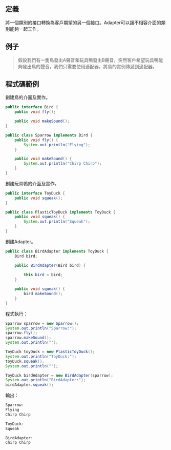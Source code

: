## 定義

將一個類別的接口轉換為客戶期望的另一個接口。Adapter可以讓不相容介面的類別能夠一起工作。

## 例子   

> 假設我們有一隻鳥發出A聲音和玩具鴨發出B聲音，突然客戶希望玩具鴨能夠發出鳥的聲音，我們只需要使用適配器，將鳥的實例傳遞到適配器。  
  
## 程式碼範例  
創建鳥的介面及實作。
```java
public interface Bird {
    public void fly();

    public void makeSound();
}

public class Sparrow implements Bird {
    public void fly() {
        System.out.println("Flying");
    }

    public void makeSound() {
        System.out.println("Chirp Chirp");
    }
}
```   

創建玩具鴨的介面及實作。
```java
public interface ToyDuck {
    public void squeak();
}

public class PlasticToyDuck implements ToyDuck {
    public void squeak() {
        System.out.println("Squeak");
    }
}
```  

創建Adapter。
```java
public class BirdAdapter implements ToyDuck {
    Bird bird;

    public BirdAdapter(Bird bird) {
       
        this.bird = bird;
    }

    public void squeak() {
        bird.makeSound();
    }
}
```  


程式執行：  
```java
Sparrow sparrow = new Sparrow();
System.out.println("Sparrow:");
sparrow.fly();
sparrow.makeSound();
System.out.println("");

ToyDuck toyDuck = new PlasticToyDuck();
System.out.println("ToyDuck:");
toyDuck.squeak();
System.out.println("");

ToyDuck birdAdapter = new BirdAdapter(sparrow);
System.out.println("BirdAdapter:");
birdAdapter.squeak();
```  

輸出：  
```java
Sparrow:
Flying
Chirp Chirp

ToyDuck:
Squeak

BirdAdapter:
Chirp Chirp
```
